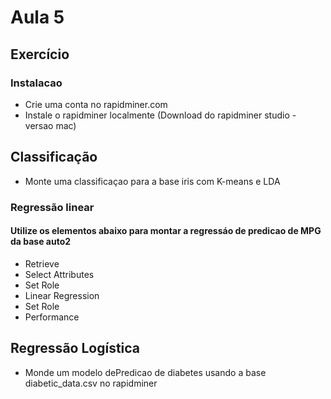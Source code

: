 # Aula 5

## Exercício 

### Instalacao 
* Crie uma conta no rapidminer.com
* Instale o rapidminer localmente (Download do rapidminer studio - versao mac) 

## Classificação
* Monte uma classificaçao para a base iris com K-means e LDA

### Regressão linear

#### Utilize os elementos abaixo para montar a regressáo de predicao de MPG da base auto2

* Retrieve
* Select Attributes
* Set Role
* Linear Regression
* Set Role
* Performance

## Regressão Logística

* Monde um modelo dePredicao de diabetes usando a base diabetic_data.csv no rapidminer


